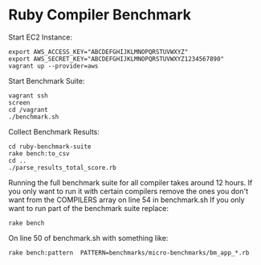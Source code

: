 Ruby Compiler Benchmark
=======================

Start EC2 Instance:

    export AWS_ACCESS_KEY="ABCDEFGHIJKLMNOPQRSTUVWXYZ"
	export AWS_SECRET_KEY="ABCDEFGHIJKLMNOPQRSTUVWXYZ1234567890"
	vagrant up --provider=aws


Start Benchmark Suite:

	vagrant ssh
	screen
	cd /vagrant
	./benchmark.sh


Collect Benchmark Results:

	cd ruby-benchmark-suite
	rake bench:to_csv
	cd ..
	./parse_results_total_score.rb


Running the full benchmark suite for all compiler takes around 12 hours. If you
only want to run it with certain compilers remove the ones you don't want from
the COMPILERS array on line 54 in benchmark.sh If you only want to run part of
the benchmark suite replace:

    rake bench

On line 50 of benchmark.sh with something like:

    rake bench:pattern  PATTERN=benchmarks/micro-benchmarks/bm_app_*.rb
